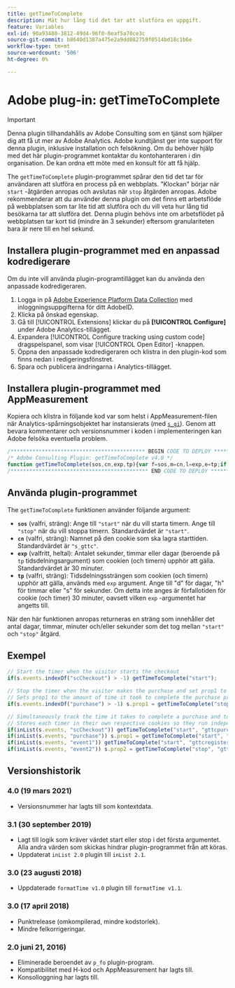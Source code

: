 ```yaml
---
title: getTimeToComplete
description: Mät hur lång tid det tar att slutföra en uppgift.
feature: Variables
exl-id: 90a93480-3812-49d4-96f0-8eaf5a70ce3c
source-git-commit: b8640d1387a475e2a9dd082759f0514bd18c1b6e
workflow-type: tm+mt
source-wordcount: '506'
ht-degree: 0%

---
```


# Adobe plug-in: getTimeToComplete

>[!IMPORTANT]
>
>Denna plugin tillhandahålls av Adobe Consulting som en tjänst som hjälper dig att få ut mer av Adobe Analytics. Adobe kundtjänst ger inte support för denna plugin, inklusive installation och felsökning. Om du behöver hjälp med det här plugin-programmet kontaktar du kontohanteraren i din organisation. De kan ordna ett möte med en konsult för att få hjälp.

The `getTimeToComplete` plugin-programmet spårar den tid det tar för användaren att slutföra en process på en webbplats. &quot;Klockan&quot; börjar när `start` -åtgärden anropas och avslutas när `stop` åtgärden anropas. Adobe rekommenderar att du använder denna plugin om det finns ett arbetsflöde på webbplatsen som tar lite tid att slutföra och du vill veta hur lång tid besökarna tar att slutföra det. Denna plugin behövs inte om arbetsflödet på webbplatsen tar kort tid (mindre än 3 sekunder) eftersom granulariteten bara är nere till en hel sekund.

<!--## Install the plug-in using the Web SDK or the Adobe Analytics extension

Adobe offers an extension that allows you to use most commonly-used plug-ins.

1. Log in to [Adobe Experience Platform Data Collection](https://experience.adobe.com/data-collection) using your AdobeID credentials.
1. Click the desired tag property.
1. Go to the [!UICONTROL Extensions] tab, then click on the [!UICONTROL Catalog] button
1. Install and publish the [!UICONTROL Common Analytics Plugins] extension
1. If you haven't already, create a rule labeled "Initialize Plug-ins" with the following configuration:
    * Condition: None
    * Event: Core – Library Loaded (Page Top)
1. Add an action to the above rule with the following configuration:
    * Extension: Common Analytics Plugins
    * Action Type: Initialize getTimeToComplete
1. Save and publish the changes to the rule.-->

## Installera plugin-programmet med en anpassad kodredigerare

Om du inte vill använda plugin-programtillägget kan du använda den anpassade kodredigeraren.

1. Logga in på [Adobe Experience Platform Data Collection](https://experience.adobe.com/data-collection) med inloggningsuppgifterna för ditt AdobeID.
1. Klicka på önskad egenskap.
1. Gå till [!UICONTROL Extensions] klickar du på **[!UICONTROL Configure]** under Adobe Analytics-tillägget.
1. Expandera [!UICONTROL Configure tracking using custom code] dragspelspanel, som visar [!UICONTROL Open Editor] -knappen.
1. Öppna den anpassade kodredigeraren och klistra in den plugin-kod som finns nedan i redigeringsfönstret.
1. Spara och publicera ändringarna i Analytics-tillägget.

## Installera plugin-programmet med AppMeasurement

Kopiera och klistra in följande kod var som helst i AppMeasurement-filen när Analytics-spårningsobjektet har instansierats (med [`s_gi`](../functions/s-gi.md)). Genom att bevara kommentarer och versionsnummer i koden i implementeringen kan Adobe felsöka eventuella problem.

```js
/******************************************* BEGIN CODE TO DEPLOY *******************************************/
/* Adobe Consulting Plugin: getTimeToComplete v4.0 */
function getTimeToComplete(sos,cn,exp,tp){var f=sos,m=cn,l=exp,e=tp;if("-v"===f)return{plugin:"getTimeToComplete",version:"4.0"};var k=function(){if("undefined"!==typeof window.s_c_il)for(var c=0,b;c<window.s_c_il.length;c++)if(b=window.s_c_il[c],b._c&&"s_c"===b._c)return b}();"undefined"!==typeof k&&(k.contextData.getTimeToComplete="4.0");window.formatTime=window.formatTime||function(c,b,d){function e(b,d,c,e){if("string"!==typeof d)return!1;if("string"===typeof b)b=b.split(c||",");else if("object"!==typeof b)return!1;c=0;for(a=b.length;c<a;c++)if(1==e&&d===b[c]||d.toLowerCase()===b[c].toLowerCase())return!0;return!1}if(!("undefined"===typeof c||isNaN(c)||0>Number(c))){var h="";"string"===typeof b&&"d"===b||("string"!==typeof b||!e("h,m,s",b))&&86400<=c?(b=86400,h="days",d=isNaN(d)?1:b/(d*b)):"string"===typeof b&&"h"===b||("string"!==typeof b||!e("m,s",b))&&3600<=c?(b=3600,h="hours",d=isNaN(d)?4:b/(d*b)):"string"===typeof b&&"m"===b||("string"!==typeof b||!e("s",b))&&60<=c?(b=60,h="minutes",d=isNaN(d)?2:b/(d*b)):(b=1,h="seconds",d=isNaN(d)?.2:b/d);h=Math.round(c*d/b)/d+" "+h;0===h.indexOf("1 ")&&(h=h.substring(0,h.length-1));return h}};window.cookieWrite=window.cookieWrite||function(c,b,d){if("string"===typeof c){var e=window.location.hostname,h=window.location.hostname.split(".").length-1;if(e&&!/^[0-9.]+$/.test(e)){h=2<h?h:2;var f=e.lastIndexOf(".");if(0<=f){for(;0<=f&&1<h;)f=e.lastIndexOf(".",f-1),h--;f=0<f?e.substring(f):e}}g=f;b="undefined"!==typeof b?""+b:"";if(d||""===b)if(""===b&&(d=-60),"number"===typeof d){var k=new Date;k.setTime(k.getTime()+6E4*d)}else k=d;return c&&(document.cookie=encodeURIComponent(c)+"="+encodeURIComponent(b)+"; path=/;"+(d?" expires="+k.toUTCString()+";":"")+(g?" domain="+g+";":""),"undefined"!==typeof cookieRead)?cookieRead(c)===b:!1}};window.cookieRead=window.cookieRead||function(c){if("string"===typeof c)c=encodeURIComponent(c);else return"";var b=" "+document.cookie,d=b.indexOf(" "+c+"="),e=0>d?d:b.indexOf(";",d);return(c=0>d?"":decodeURIComponent(b.substring(d+2+c.length,0>e?b.length:e)))?c:""};f=f?f.toLowerCase():"start";if("stop"===f||"start"===f){m=m?m:"s_gttc";e?e="d"===e?864E5:"h"===e?36E5:"s"===e?1E3:6E4:(l=30,e=6E4);l=isNaN(l)?30:l;l*=e;k=cookieRead(m);e=new Date;if("stop"===f&&k)return l=Math.round((e.getTime()-k)/1E3),cookieWrite(m,"",0),formatTime(l);"start"!==f||k?k&&Number(k)<e.getTime()+18E5&&cookieWrite(m,k,30):(f=String(e.getTime()),e.setTime(e.getTime()+l),cookieWrite(m,f,e))}};
/******************************************** END CODE TO DEPLOY ********************************************/
```

## Använda plugin-programmet

The `getTimeToComplete` funktionen använder följande argument:

* **`sos`** (valfri, sträng): Ange till `"start"` när du vill starta timern. Ange till `"stop"` när du vill stoppa timern. Standardvärdet är `"start"`.
* **`cn`** (valfri, sträng): Namnet på den cookie som ska lagra starttiden. Standardvärdet är `"s_gttc"`.
* **`exp`** (valfritt, heltal): Antalet sekunder, timmar eller dagar (beroende på `tp` tidsdelningsargument) som cookien (och timern) upphör att gälla. Standardvärdet är 30 minuter.
* **`tp`** (valfri, sträng): Tidsdelningssträngen som cookien (och timern) upphör att gälla, används med `exp` argument. Ange till &quot;d&quot; för dagar, &quot;h&quot; för timmar eller &quot;s&quot; för sekunder. Om detta inte anges är förfallotiden för cookie (och timer) 30 minuter, oavsett vilken `exp` -argumentet har angetts till.

När den här funktionen anropas returneras en sträng som innehåller det antal dagar, timmar, minuter och/eller sekunder som det tog mellan `"start"` och `"stop"` åtgärd.

## Exempel

```js
// Start the timer when the visitor starts the checkout
if(s.events.indexOf("scCheckout") > -1) getTimeToComplete("start");

// Stop the timer when the visitor makes the purchase and set prop1 to the time difference between stop and start
// Sets prop1 to the amount of time it took to complete the purchase process
if(s.events.indexOf("purchase") > -1) s.prop1 = getTimeToComplete("stop");

// Simultaneously track the time it takes to complete a purchase and to fill out a registration form
// Stores each timer in their own respective cookies so they run independently
if(inList(s.events, "scCheckout")) getTimeToComplete("start", "gttcpurchase");
if(inList(s.events, "purchase")) s.prop1 = getTimeToComplete("start", "gttcpurchase");
if(inList(s.events, "event1")) getTimeToComplete("start", "gttcregister", 7, "d");
if(inList(s.events, "event2")) s.prop2 = getTimeToComplete("stop", "gttcregister", 7, "d");
```

## Versionshistorik

### 4.0 (19 mars 2021)

* Versionsnummer har lagts till som kontextdata.

### 3.1 (30 september 2019)

* Lagt till logik som kräver värdet start eller stop i det första argumentet.  Alla andra värden som skickas hindrar plugin-programmet från att köras.
* Uppdaterat `inList 2.0` plugin till `inList 2.1`.

### 3.0 (23 augusti 2018)

* Uppdaterade `formatTime v1.0` plugin till `formatTime v1.1`.

### 3.0 (17 april 2018)

* Punktrelease (omkompilerad, mindre kodstorlek).
* Mindre felkorrigeringar.

### 2.0 juni 21, 2016)

* Eliminerade beroendet av `p_fo` plugin-program.
* Kompatibilitet med H-kod och AppMeasurement har lagts till.
* Konsolloggning har lagts till.
